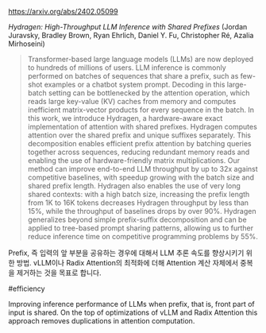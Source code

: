 https://arxiv.org/abs/2402.05099

*Hydragen: High-Throughput LLM Inference with Shared Prefixes* (Jordan Juravsky, Bradley Brown, Ryan Ehrlich, Daniel Y. Fu, Christopher Ré, Azalia Mirhoseini)

> Transformer-based large language models (LLMs) are now deployed to hundreds of millions of users. LLM inference is commonly performed on batches of sequences that share a prefix, such as few-shot examples or a chatbot system prompt. Decoding in this large-batch setting can be bottlenecked by the attention operation, which reads large key-value (KV) caches from memory and computes inefficient matrix-vector products for every sequence in the batch. In this work, we introduce Hydragen, a hardware-aware exact implementation of attention with shared prefixes. Hydragen computes attention over the shared prefix and unique suffixes separately. This decomposition enables efficient prefix attention by batching queries together across sequences, reducing redundant memory reads and enabling the use of hardware-friendly matrix multiplications. Our method can improve end-to-end LLM throughput by up to 32x against competitive baselines, with speedup growing with the batch size and shared prefix length. Hydragen also enables the use of very long shared contexts: with a high batch size, increasing the prefix length from 1K to 16K tokens decreases Hydragen throughput by less than 15%, while the throughput of baselines drops by over 90%. Hydragen generalizes beyond simple prefix-suffix decomposition and can be applied to tree-based prompt sharing patterns, allowing us to further reduce inference time on competitive programming problems by 55%.

Prefix, 즉 입력의 앞 부분을 공유하는 경우에 대해서 LLM 추론 속도를 향상시키기 위한 방법. vLLM이나 Radix Attention의 최적화에 더해 Attention 계산 자체에서 중복을 제거하는 것을 목표로 합니다.

#efficiency 

Improving inference performance of LLMs when prefix, that is, front part of input is shared. On the top of optimizations of vLLM and Radix Attention this approach removes duplications in attention computation.